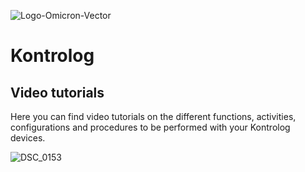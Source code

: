 ![Logo-Omicron-Vector](https://github.com/Omicron-IoT-Solutions/Kontrolog/assets/141452095/e4831182-061e-4695-999d-36eaafaee42d)
# Kontrolog
## Video tutorials
Here you can find video tutorials on the different functions, activities, configurations and procedures to be performed with your Kontrolog devices.

![DSC_0153](https://github.com/Omicron-IoT-Solutions/Kontrolog/assets/141452095/ae82cc26-804e-4874-a829-336cf5c4d0ee)

